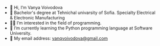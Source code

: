 - 👋 Hi, I’m Vanya Voivodova
- 🏫 Bachelor's degree at Tehnichal univarsity of Sofia. Specialty Electrical & Electronic Manufacturing
- 👩‍💻  I’m interested in the field of programming.
- 🏫 I’m currently learning the Python programming language at Software University.
- 📧 My email address: vanqvoivodova@gmail.com



<!---
voivodova/voivodova is a ✨ special ✨ repository because its `README.md` (this file) appears on your GitHub profile.
You can click the Preview link to take a look at your changes.
--->
